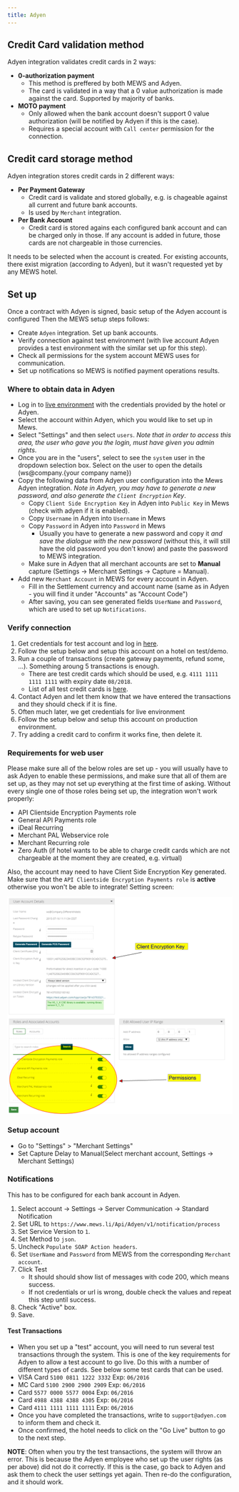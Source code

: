 ```yaml
---
title: Adyen
---
```


## Credit Card validation method

Adyen integration validates credit cards in 2 ways:

- **0-authorization payment**
   - This method is preffered by both MEWS and Adyen.
   - The card is validated in a way that a 0 value authorization is made against the card. Supported by majority of banks.
- **MOTO payment**
   - Only allowed when the bank account doesn't support 0 value authorization (will be notified by Adyen if this is the case).
   - Requires a special account with `Call center` permission for the connection. 

## Credit card storage method

Adyen integration stores credit cards in 2 different ways:

- **Per Payment Gateway**
   - Credit card is validate and stored globally, e.g. is chageable against all current and future bank accounts.
   - Is used by `Merchant` integration.
- **Per Bank Account**
   - Credit card is stored agains each configured bank account and can be charged only in those. If any account is added in future, those cards are not chargeable in those currencies.

It needs to be selected when the account is created. For existing accounts, there exist migration (according to Adyen), but it wasn't requested yet by any MEWS hotel.

## Set up

Once a contract with Adyen is signed, basic setup of the Adyen account is configured Then the MEWS setup steps follows:

- Create `Adyen` integration. Set up bank accounts.
- Verify connection against test environment (with live account Adyen provides a test environment with the similar set up for this step).
- Check all permissions for the system account MEWS uses for communication.
- Set up notifications so MEWS is notified payment operations results.

### Where to obtain data in Adyen

- Log in to [live environment](https://ca-live.adyen.com/ca/ca/login.shtml) with the credentials provided by the hotel or Adyen.
- Select the account within Adyen, which you would like to set up in Mews.
- Select "Settings" and then select `users`. *Note that in order to access this area, the user who gave you the login, must have given you admin rights*.
- Once you are in the "users", select to see the `system` user in the dropdown selection box. Select on the user to open the details (ws@company.{your company name})
- Copy the following data from Adyen user configuration into the Mews Adyen integration. *Note in Adyen, you may have to generate a new password, and also generate the `Client Encryption` Key*.
	- Copy `Client Side Encryption Key` in Adyen into `Public Key` in Mews  (check with adyen if it is enabled).
	- Copy `Username` in Adyen into `Username` in Mews
	- Copy `Password` in Adyen into `Password` in Mews
		- Usually you have to generate a new password and copy it *and save the dialogue with the new password* (without this, it will still have the old password you don't know) and paste the password to MEWS integration.
	- Make sure in Adyen that all merchant accounts are set to **Manual** capture (Settings -> Merchant Settings -> Capture = Manual).
- Add new `Merchant Account` in MEWS for every account in Adyen.
	- Fill in the Settlement currency and account name (same as in Adyen - you will find it under "Accounts" as "Account Code")
	- After saving, you can see generated fields `UserName` and `Password`, which are used to set up `Notifications`.

### Verify connection

1. Get credentials for test account and log in [here](https://ca-test.adyen.com/ca/ca/login.shtml).
2. Follow the setup below and setup this account on a hotel on test/demo.
3. Run a couple of transactions (create gateway payments, refund some, ...). Something aroung 5 transactions is enough.
	- There are test credit cards which should be used, e.g. `4111 1111 1111 1111` with expiry date `08/2018`. 
	- List of all test credit cards is [here](https://www.adyen.com/home/support/knowledgebase/implementation-articles?article=kb_imp_17).
4. Contact Adyen and let them know that we have entered the transactions and they should check if it is fine.
5. Often much later, we get credentials for live environment
6. Follow the setup below and setup this account on production environment.
7. Try adding a credit card to confirm it works fine, then delete it.

### Requirements for web user

Please make sure all of the below roles are set up - you will usually have to ask Adyen to enable these permissions, and make sure that all of them are set up, as they may not set up everything at the first time of asking. Without every single one of those roles being set up, the integration won't work properly:

- API Clientside Encryption Payments role
- General API Payments role
- iDeal Recurring
- Merchant PAL Webservice role
- Merchant Recurring role
- Zero Auth (if hotel wants to be able to charge credit cards which are not chargeable at the moment they are created, e.g. virtual)

Also, the account may need to have Client Side Encryption Key generated. Make sure that the `API Clientside Encryption Payments role` is **active** otherwise you won't be able to integrate! Setting screen:

![Settings](../../../../img/Adyen%20setup.png)

### Setup account

- Go to "Settings" > "Merchant Settings"
- Set Capture Delay to Manual(Select merchant account, Settings -> Merchant Settings)

### Notifications

This has to be configured for each bank account in Adyen.

1. Select account -> Settings -> Server Communication -> Standard Notification
2. Set URL to `https://www.mews.li/Api/Adyen/v1/notification/process`
3. Set Service Version to `1`.
4. Set Method to `json`.
5. Uncheck `Populate SOAP Action headers`.
6. Set `UserName` and `Password` from MEWS from the corresponding `Merchant account`.
7. Click Test
   - It should should show list of messages with code 200, which means success.
   - If not credentials or url is wrong, double check the values and repeat this step until success.
8. Check "Active" box.
9. Save.

#### Test Transactions

- When you set up a "test" account, you will need to run several test transactions through the system. This is one of the key requirements for Adyen to allow a test account to go live. Do this with a number of different types of cards. See below some test cards that can be used.
- VISA Card `5100 0811 1222 3332`   Exp: `06/2016`
- MC Card `5100 2900 2900 2909`   Exp: `06/2016`
- Card `5577 0000 5577 0004`  Exp: `06/2016`
- Card `4988 4388 4388 4305`  Exp: `06/2016`
- Card `4111 1111 1111 1111`  Exp: `06/2016`
- Once you have completed the transactions, write to `support@adyen.com` to inform them and check it.
- Once confirmed, the hotel needs to click on the "Go Live" button to go to the next step.

**NOTE**: Often when you try the test transactions, the system will throw an error. This is because the Adyen employee who set up the user rights (as per above) did not do it correctly. If this is the case, go back to Adyen and ask them to check the user settings yet again. Then re-do the configuration, and it should work.
